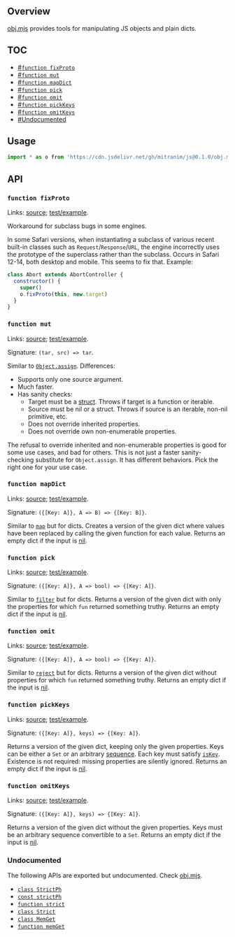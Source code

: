 ## Overview

[obj.mjs](../obj.mjs) provides tools for manipulating JS objects and plain dicts.

## TOC

  * [#`function fixProto`](#function-fixproto)
  * [#`function mut`](#function-mut)
  * [#`function mapDict`](#function-mapdict)
  * [#`function pick`](#function-pick)
  * [#`function omit`](#function-omit)
  * [#`function pickKeys`](#function-pickkeys)
  * [#`function omitKeys`](#function-omitkeys)
  * [#Undocumented](#undocumented)

## Usage

```js
import * as o from 'https://cdn.jsdelivr.net/gh/mitranim/js@0.1.0/obj.mjs'
```

## API

### `function fixProto`

Links: [source](../obj.mjs#L4); [test/example](../test/obj_test.mjs#L13).

Workaround for subclass bugs in some engines.

In some Safari versions, when instantiating a subclass of various recent
built-in classes such as `Request`/`Response`/`URL`, the engine incorrectly
uses the prototype of the superclass rather than the subclass. Occurs in Safari
12-14, both desktop and mobile. This seems to fix that. Example:

```js
class Abort extends AbortController {
  constructor() {
    super()
    o.fixProto(this, new.target)
  }
}
```

### `function mut`

Links: [source](../obj.mjs#L12); [test/example](../test/obj_test.mjs#L33).

Signature: `(tar, src) => tar`.

Similar to [`Object.assign`](https://developer.mozilla.org/en-US/docs/Web/JavaScript/Reference/Global_Objects/Object/assign). Differences:

  * Supports only one source argument.
  * Much faster.
  * Has sanity checks:
    * Target must be a [struct](lang_readme.md#function-isstruct). Throws if target is a function or iterable.
    * Source must be nil or a struct. Throws if source is an iterable, non-nil primitive, etc.
    * Does not override inherited properties.
    * Does not override own non-enumerable properties.

The refusal to override inherited and non-enumerable properties is good for some use cases, and bad for others. This is not just a faster sanity-checking substitute for `Object.assign`. It has different behaviors. Pick the right one for your use case.

### `function mapDict`

Links: [source](../obj.mjs#L20); [test/example](../test/obj_test.mjs#L274).

Signature: `({[Key: A]}, A => B) => {[Key: B]}`.

Similar to [`map`](iter_readme.md#function-map) but for dicts. Creates a version of the given dict where values have been replaced by calling the given function for each value. Returns an empty dict if the input is [nil](lang_readme.md#function-isnil).

### `function pick`

Links: [source](../obj.mjs#L27); [test/example](../test/obj_test.mjs#L289).

Signature: `({[Key: A]}, A => bool) => {[Key: A]}`.

Similar to [`filter`](iter_readme.md#function-filter) but for dicts. Returns a version of the given dict with only the properties for which `fun` returned something truthy. Returns an empty dict if the input is [nil](lang_readme.md#function-isnil).

### `function omit`

Links: [source](../obj.mjs#L37); [test/example](../test/obj_test.mjs#L299).

Signature: `({[Key: A]}, A => bool) => {[Key: A]}`.

Similar to [`reject`](iter_readme.md#function-reject) but for dicts. Returns a version of the given dict without properties for which `fun` returned something truthy. Returns an empty dict if the input is [nil](lang_readme.md#function-isnil).

### `function pickKeys`

Links: [source](../obj.mjs#L39); [test/example](../test/obj_test.mjs#L309).

Signature: `({[Key: A]}, keys) => {[Key: A]}`.

Returns a version of the given dict, keeping only the given properties. Keys can be either a `Set` or an arbitrary [sequence](iter_readme.md#function-arr). Each key must satisfy [`isKey`](lang_readme.md#function-iskey). Existence is not required: missing properties are silently ignored. Returns an empty dict if the input is [nil](lang_readme.md#function-isnil).

### `function omitKeys`

Links: [source](../obj.mjs#L46); [test/example](../test/obj_test.mjs#L327).

Signature: `({[Key: A]}, keys) => {[Key: A]}`.

Returns a version of the given dict without the given properties. Keys must be an arbitrary sequence convertible to a `Set`. Returns an empty dict if the input is [nil](lang_readme.md#function-isnil).

### Undocumented

The following APIs are exported but undocumented. Check [obj.mjs](../obj.mjs).

  * [`class StrictPh`](../obj.mjs#L72)
  * [`const strictPh`](../obj.mjs#L92)
  * [`function strict`](../obj.mjs#L94)
  * [`class Strict`](../obj.mjs#L96)
  * [`class MemGet`](../obj.mjs#L102)
  * [`function memGet`](../obj.mjs#L109)
